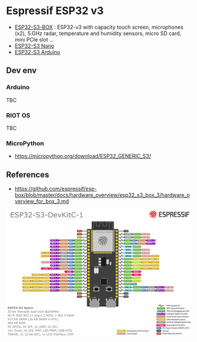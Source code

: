 # Espressif ESP32 v3

* [ESP32-S3-BOX](https://www.digikey.fr/fr/products/detail/espressif-systems/ESP32-S3-BOX-3/21556209) : ESP32-v3 with capacity touch screen, microphones (x2), 5.GHz radar, temperature and humidity sensors, micro SD card, mini PCIe slot ...
* [ESP32-S3 Nano](https://www.digikey.fr/fr/products/detail/arduino/ABX00083/21219775)
* [ESP32-S3 Arduino](https://www.digikey.fr/fr/products/detail/arduino/ABX00087/20371539)

## Dev env

### Arduino

TBC

### RIOT OS

TBC

### MicroPython

* https://micropython.org/download/ESP32_GENERIC_S3/

## References
* https://github.com/espressif/esp-box/blob/master/docs/hardware_overview/esp32_s3_box_3/hardware_overview_for_box_3.md

![](ESP32-S3_DevKitC-1_pinlayout_v1.1.jpg)
